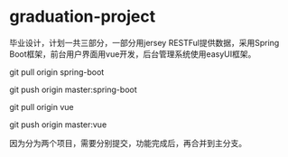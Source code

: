 # graduation-project
毕业设计，计划一共三部分，一部分用jersey  RESTFul提供数据，采用Spring Boot框架，前台用户界面用vue开发，后台管理系统使用easyUI框架。

 git pull origin spring-boot

 git push origin master:spring-boot
 
 git pull origin vue

 git push origin master:vue
 
 因为分为两个项目，需要分别提交，功能完成后，再合并到主分支。
